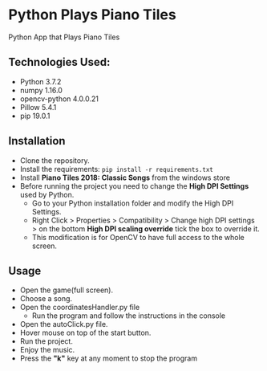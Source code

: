 # Python Plays Piano Tiles
Python App that Plays Piano Tiles

## Technologies Used:

* Python 3.7.2
* numpy         1.16.0
* opencv-python 4.0.0.21
* Pillow        5.4.1
* pip           19.0.1

## Installation

* Clone the repository.
* Install the requirements: 
    ```pip install -r requirements.txt```
* Install **Piano Tiles 2018: Classic Songs** from the windows store
* Before running the project you need to change the **High DPI Settings** used by Python.
    * Go to your Python installation folder and modify the High DPI Settings.
    * Right Click > Properties > Compatibility > Change high DPI settings > on the bottom **High DPI scaling override** tick the box to override it.
    * This modification is for OpenCV to have full access to the whole screen.

## Usage

* Open the game(full screen).
* Choose a song.
* Open the coordinatesHandler.py file
    * Run the program and follow the instructions in the console
* Open the autoClick.py file.
* Hover mouse on top of the start button.
* Run the project.
* Enjoy the music.
* Press the **"k"** key at any moment to stop the program